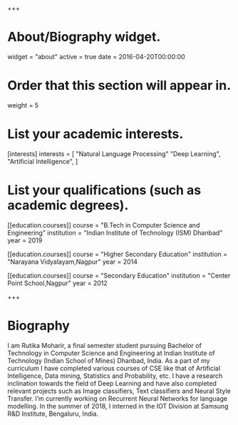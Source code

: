 +++
# About/Biography widget.
widget = "about"
active = true
date = 2016-04-20T00:00:00

# Order that this section will appear in.
weight = 5

# List your academic interests.
[interests]
  interests = [
    "Natural Language Processing"
    "Deep Learning",
    "Artificial Intelligence",
 ]

# List your qualifications (such as academic degrees).
[[education.courses]]
  course = "B.Tech in Computer Science and Engineering"
  institution = "Indian Institute of Technology (ISM) Dhanbad"
  year = 2019

[[education.courses]]
  course = "Higher Secondary Education"
  institution = "Narayana Vidyalayam,Nagpur"
  year = 2014

[[education.courses]]
  course = "Secondary Education"
  institution = "Center Point School,Nagpur"
  year = 2012
 
+++

# Biography

I am Rutika Moharir, a final semester student pursuing Bachelor of Technology in Computer Science and Engineering at Indian Institute of Technology (Indian School of Mines) Dhanbad, India. As a part of my curriculum I have completed various courses of CSE like that of Artificial Intelligence, Data mining, Statistics and Probability, etc. I have a research inclination towards the field of Deep Learning and have also completed relevant projects such as Image classifiers, Text classifiers and Neural Style Transfer. I’m currently working on Recurrent Neural Networks for language modelling. In the summer of 2018, I interned in the IOT Division at Samsung R&D Institute, Bengaluru, India.
